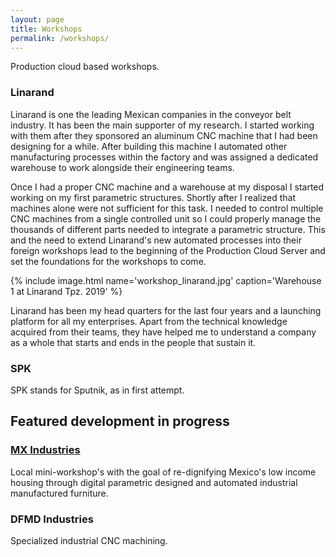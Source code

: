 ```yaml
---
layout: page
title: Workshops
permalink: /workshops/
---
```


Production cloud based workshops.


### Linarand
Linarand is one the leading Mexican companies in the conveyor belt industry. It has been the main supporter of my research. I started working with them after they sponsored an aluminum CNC machine that I had been designing for a while. After building this machine I automated other manufacturing processes within the factory and was assigned a dedicated warehouse to work alongside their engineering teams.

Once I had a proper CNC machine and a warehouse at my disposal I started working on my first parametric structures. Shortly after I realized that machines alone were not sufficient for this task. I needed to control multiple CNC machines from a single controlled unit so I could properly manage the thousands of different parts needed to integrate a parametric structure. This and the need to extend Linarand's new automated processes into their foreign workshops lead to the beginning of the Production Cloud Server and set the foundations for the workshops to come.

{% include image.html name='workshop_linarand.jpg' caption='Warehouse 1 at Linarand Tpz. 2019' %}

Linarand has been my head quarters for the last four years and a launching platform for all my enterprises. Apart from the technical knowledge acquired from their teams, they have helped me to understand a company as a whole that starts and ends in the people that sustain it.

### SPK
SPK stands for Sputnik, as in first attempt.

## Featured development in progress

### [MX Industries](/mx-industries/)
Local mini-workshop's with the goal of re-dignifying Mexico's low income housing through digital parametric designed and automated industrial manufactured furniture.

### DFMD Industries
Specialized industrial CNC machining.
